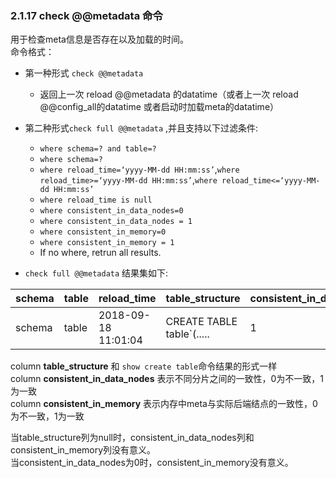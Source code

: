 ### 2.1.17  check @@metadata 命令

用于检查meta信息是否存在以及加载的时间。   
命令格式：  

  * 第一种形式 `check @@metadata`
    * 返回上一次 reload @@metadata 的datatime（或者上一次 reload @@config_all的datatime 或者启动时加载meta的datatime）  




  * 第二种形式`check full @@metadata` ,并且支持以下过滤条件: 
      * `where schema=? and table=?`
      * `where schema=?`
      * `where reload_time=‘yyyy-MM-dd HH:mm:ss’`,`where reload_time>=‘yyyy-MM-dd HH:mm:ss’`,`where reload_time<=‘yyyy-MM-dd HH:mm:ss’`
      * `where reload_time is null`
      * `where consistent_in_data_nodes=0`
      * `where consistent_in_data_nodes = 1`
      * `where consistent_in_memory=0`
      * `where consistent_in_memory = 1`
      * If no where, retrun all results.

  * `check full @@metadata` 结果集如下:


schema|table|reload_time|table_structure|consistent_in_data_nodes|consistent_in_memory
--|--|--|--|--|--
schema|table|2018-09-18 11:01:04| CREATE TABLE table`(.....|1|1

column **table_structure** 和 `show create table`命令结果的形式一样  
column **consistent_in_data_nodes** 表示不同分片之间的一致性，0为不一致，1为一致  
column **consistent_in_memory** 表示内存中meta与实际后端结点的一致性，0为不一致，1为一致  

当table_structure列为null时，consistent_in_data_nodes列和consistent_in_memory列没有意义。  
当consistent_in_data_nodes为0时，consistent_in_memory没有意义。 
  

